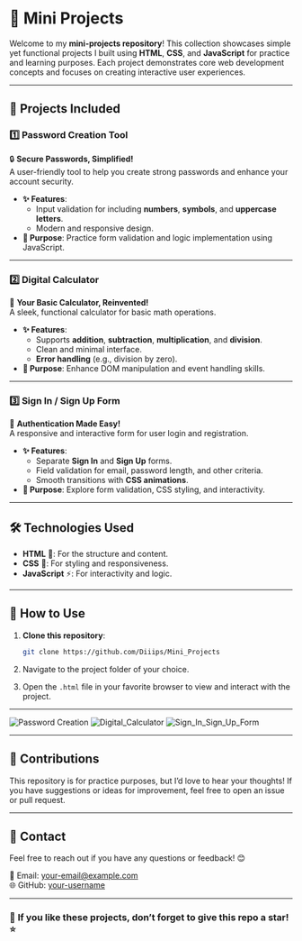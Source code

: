 # 🌟 Mini Projects

Welcome to my **mini-projects repository**! This collection showcases simple yet functional projects I built using **HTML**, **CSS**, and **JavaScript** for practice and learning purposes. Each project demonstrates core web development concepts and focuses on creating interactive user experiences.  

---

## 🚀 Projects Included  

### 1️⃣ **Password Creation Tool**  
🔒 **Secure Passwords, Simplified!**  
A user-friendly tool to help you create strong passwords and enhance your account security.  
- **✨ Features**:    
  - Input validation for including **numbers**, **symbols**, and **uppercase letters**.  
  - Modern and responsive design.  
- **🎯 Purpose**: Practice form validation and logic implementation using JavaScript.  

---

### 2️⃣ **Digital Calculator**  
🧮 **Your Basic Calculator, Reinvented!**  
A sleek, functional calculator for basic math operations.  
- **✨ Features**:  
  - Supports **addition**, **subtraction**, **multiplication**, and **division**.  
  - Clean and minimal interface.  
  - **Error handling** (e.g., division by zero).  
- **🎯 Purpose**: Enhance DOM manipulation and event handling skills.  

---

### 3️⃣ **Sign In / Sign Up Form**  
📝 **Authentication Made Easy!**  
A responsive and interactive form for user login and registration.  
- **✨ Features**:  
  - Separate **Sign In** and **Sign Up** forms.  
  - Field validation for email, password length, and other criteria.  
  - Smooth transitions with **CSS animations**.  
- **🎯 Purpose**: Explore form validation, CSS styling, and interactivity.  

---

## 🛠️ Technologies Used  
- **HTML** 🧱: For the structure and content.  
- **CSS** 🎨: For styling and responsiveness.  
- **JavaScript** ⚡: For interactivity and logic.  

---

## 📂 How to Use  
1. **Clone this repository**:  
   ```bash  
   git clone https://github.com/Diiips/Mini_Projects
   ```  

2. Navigate to the project folder of your choice.  

3. Open the `.html` file in your favorite browser to view and interact with the project.  

---

![Password Creation](./Images/Password_img)
![Digital_Calculator](./Images/Calculator_img)
![Sign_In_Sign_Up_Form](./Images/SigninSignup_img)


---

## 🤝 Contributions  
This repository is for practice purposes, but I’d love to hear your thoughts! If you have suggestions or ideas for improvement, feel free to open an issue or pull request.  

---

## 💬 Contact  
Feel free to reach out if you have any questions or feedback! 😊  

📧 Email: your-email@example.com  
🌐 GitHub: [your-username](https://github.com/your-username)  

---

### 🌟 **If you like these projects, don’t forget to give this repo a star!** ⭐
